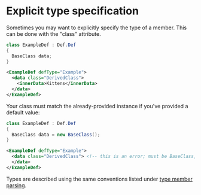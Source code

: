 # Explicit type specification

Sometimes you may want to explicitly specify the type of a member. This can be done with the "class" attribute.

```cs
class ExampleDef : Def.Def
{
  BaseClass data;
}
```
```xml
<ExampleDef defType="Example">
  <data class="DerivedClass">
    <innerData>Kittens</innerData>
  </data>
</ExampleDef>
```

Your class must match the already-provided instance if you've provided a default value:

```cs
class ExampleDef : Def.Def
{
  BaseClass data = new BaseClass();
}
```
```xml
<ExampleDef defType="Example">
  <data class="DerivedClass"> <!-- this is an error; must be BaseClass, or omitted -->
  </data>
</ExampleDef>
```

Types are described using the same conventions listed under [type member parsing](parsing.md).